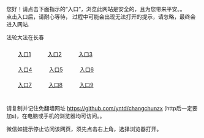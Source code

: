 您好！请点击下面指示的“入口”，浏览此网站是安全的，且为您带来平安。。 <br/>
点击入口后，请耐心等待， 过程中可能会出现无法打开的提示，请忽略，最终会进入网站. </br>

法轮大法在长春<br/>
<div style="padding:10px"><a style="margin:20px" target="_blank" href="http://d3tcmnhosztjta.cloudfront.net/zytas?yfmwh" id="ccLink1" rel="nofollow">入口1</a> <a target="_blank" style="margin:20px" href="http://d3kh2cuglcajje.cloudfront.net/zytas?zdwsvv" id="ccLink2" rel="nofollow">入口2</a> <a style="margin:20px" target="_blank" href="http://dtd8fvzrippfz.cloudfront.net/zytas?ywvyxdm" id="ccLink3" rel="nofollow">入口3</a></div>

<div style="padding:10px" ><a style="margin:20px" target="_blank" href="http://d3tcmnhosztjta.cloudfront.net/zytas?yfmwh" id="ccLink4" rel="nofollow">入口4</a> <a style="margin:20px" href="http://d3kh2cuglcajje.cloudfront.net/zytas?zdwsvv" target="_blank" id="ccLink5" rel="nofollow">入口5</a> <a style="margin:20px" href="http://dtd8fvzrippfz.cloudfront.net/zytas?ywvyxdm" target="_blank" id="ccLink6" rel="nofollow">入口6</a></div>

<div style="padding:10px"><a style="margin:20px" target="_blank" href="http://d3tcmnhosztjta.cloudfront.net/zytas?yfmwh" id="ccLink7" rel="nofollow">入口7</a> <a style="margin:20px" href="http://d3kh2cuglcajje.cloudfront.net/zytas?zdwsvv" target="_blank" id="ccLink8" rel="nofollow">入口8</a> <a style="margin:20px" target="_blank" href="http://dtd8fvzrippfz.cloudfront.net/zytas?ywvyxdm" id="ccLink9" rel="nofollow">入口9</a></div>

<br/>



请复制并记住免翻墙网址 https://github.com/yntd/changchunzx (http后一定要加s)，在电脑或手机的浏览器均可访问。。<br/>

微信如提示停止访问该网页，须先点击右上角，选择浏览器打开。
